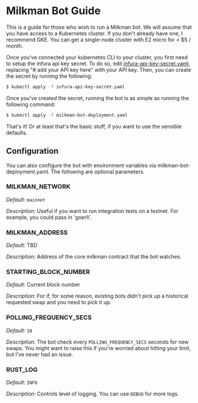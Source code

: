# Milkman Bot Guide

This is a guide for those who wish to run a Milkman bot. We will assume that you
have access to a Kubernetes cluster. If you don't already have one, I recommend
GKE. You can get a single-node cluster with E2 micro for < $5 / month.

Once you've connected your kubernetes CLI to your cluster, you first need to setup
the infura api key secret. To do so, edit [infura-api-key-secret.yaml](./infura-api-key-secret.yaml), 
replacing "# add your API key here" with your API key. Then, you can create the
secret by running the following:

```bash
$ kubectl apply -f infura-api-key-secret.yaml
```

Once you've created the secret, running the bot is as simple as running the following
command:

```bash
$ kubectl apply -f milkman-bot-deployment.yaml
```

That's it! Or at least that's the basic stuff, if you want to use the sensible defaults.

## Configuration

You can also configure the bot with environment variables via milkman-bot-deployment.yaml.
The following are optional parameters.

### MILKMAN_NETWORK

*Default:* 
`mainnet`

*Description:*
Useful if you want to run integration tests on a testnet. For example, you could
pass in 'goerli'.
            
### MILKMAN_ADDRESS

*Default:*
TBD

*Description:*
Address of the core milkman contract that the bot watches.

### STARTING_BLOCK_NUMBER

*Default:*
Current block number

*Description:*
For if, for some reason, existing bots didn't pick up a historical requested swap
and you need to pick it up.

### POLLING_FREQUENCY_SECS

*Default:*
`10`

*Description:*
The bot check every `POLLING_FREQUENCY_SECS` seconds for new swaps. You might
want to raise this if you're worried about hitting your limit, but I've never had
an issue.

### RUST_LOG

*Default:*
`INFO`

*Description:*
Controls level of logging. You can use `DEBUG` for more logs.